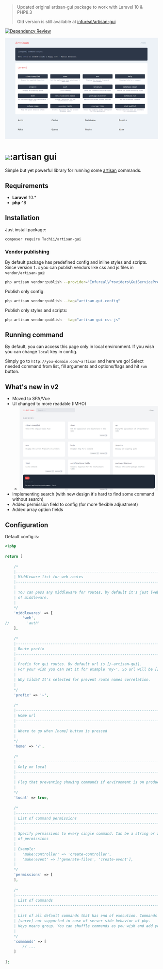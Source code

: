 > Updated original artisan-gui package to work with Laravel 10 & PHP8.3
>
> Old version is still available at [infureal/artisan-gui](https://github.com/infureal/artisan-gui)

[![Dependency Review](https://github.com/Tachii/artisan-gui/actions/workflows/dependency-review.yml/badge.svg?branch=main)](https://github.com/Tachii/artisan-gui/actions/workflows/dependency-review.yml)

<img src="https://raw.githubusercontent.com/inFureal/git-images/main/artisan-gui.png" style="max-width: 100%"  alt="Artisan GUI"/>

# <a href="https://laravel.com" target="_blank"><img src="https://laravel.com/img/logotype.min.svg" width="100"></a>:artisan gui

Simple but yet powerful library for running some [artisan](https://laravel.com/docs/8.x/artisan) commands.

## Requirements

- **Laravel** 10.*
- **php** ^8

## Installation

Just install package:

```bash
composer require Tachii/artisan-gui
```

### Vendor publishing

By default package has predefined config and inline styles and scripts.
Since version `1.4` you can publish vendors like css and js files in `vendor/artisan-gui`:

```bash
php artisan vendor:publish --provider="Infureal\Providers\GuiServiceProvider"
```

Publish only config:

```bash
php artisan vendor:publish --tag="artisan-gui-config"
```

Publish only styles and scripts:

```bash
php artisan vendor:publish --tag="artisan-gui-css-js"
```

## Running command

By default, you can access this page only in local environment. If you wish
you can change `local` key in config.

Simply go to `http://you-domain.com/~artisan` and here we go!
Select needed command from list, fill arguments and options/flags and hit `run` button.

## What's new in v2

- Moved to SPA/Vue
- UI changed to more readable (IMHO)
    - <img width="500px" src="https://raw.githubusercontent.com/inFureal/git-images/main/artisan-gui-2.0.0.png" />
- Implementing search (with new design it's hard to find some command without search)
- Added permission field to config (for more flexible adjustment)
- Added array option fields

## Configuration

Default config is:

```php 
<?php

return [

    /*
    |--------------------------------------------------------------------------
    | Middleware list for web routes
    |--------------------------------------------------------------------------
    |
    | You can pass any middleware for routes, by default it's just [web] group
    | of middleware.
    |
    */
    'middlewares' => [
        'web',
//        'auth'
    ],

    /*
    |--------------------------------------------------------------------------
    | Route prefix
    |--------------------------------------------------------------------------
    |
    | Prefix for gui routes. By default url is [/~artisan-gui].
    | For your wish you can set it for example 'my-'. So url will be [/my-artisan-gui].
    |
    | Why tilda? It's selected for prevent route names correlation.
    |
    */
    'prefix' => '~',

    /*
    |--------------------------------------------------------------------------
    | Home url
    |--------------------------------------------------------------------------
    |
    | Where to go when [home] button is pressed
    |
    */
    'home' => '/',

    /*
    |--------------------------------------------------------------------------
    | Only on local
    |--------------------------------------------------------------------------
    |
    | Flag that preventing showing commands if environment is on production
    |
    */
    'local' => true,
    
    /*
    |--------------------------------------------------------------------------
    | List of command permissions
    |--------------------------------------------------------------------------
    |
    | Specify permissions to every single command. Can be a string or array
    | of permissions
    |
    | Example:
    |   'make:controller' => 'create-controller',
    |   'make:event' => ['generate-files', 'create-event'],
    |
    */
    'permissions' => [
    ],
    
    /*
    |--------------------------------------------------------------------------
    | List of commands
    |--------------------------------------------------------------------------
    |
    | List of all default commands that has end of execution. Commands like
    | [serve] not supported in case of server side behavior of php.
    | Keys means group. You can shuffle commands as you wish and add your own.
    |
    */
    'commands' => [
        // ...
    ]

];

```
